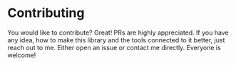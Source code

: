 Contributing
============

You would like to contribute? Great! PRs are highly appreciated. If you have any idea, how to make this library and the tools
connected to it better, just reach out to me. Either open an issue or contact me directly. Everyone is welcome!
